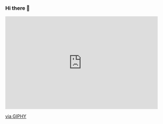### Hi there 👋
<iframe src="https://giphy.com/embed/4UzW8S83pWoKs" width="480" height="292" frameBorder="0" class="giphy-embed" allowFullScreen></iframe><p><a href="https://giphy.com/gifs/hacker-victorhckinthefreeworld-tica-4UzW8S83pWoKs">via GIPHY</a></p>
<!--
**ramixix/ramixix** is a ✨ _special_ ✨ repository because its `README.md` (this file) appears on your GitHub profile.

Here are some ideas to get you started:

- 🔭 I’m currently working on ...
- 🌱 I’m currently learning ...
- 👯 I’m looking to collaborate on ...
- 🤔 I’m looking for help with ...
- 💬 Ask me about ...
- 📫 How to reach me: ...
- 😄 Pronouns: ...
- ⚡ Fun fact: ...
-->
